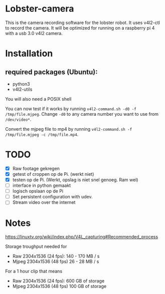 # Lobster-camera
This is the camera recording software for the lobster robot. It uses v4l2-ctl to
record the camera. It will be optimized for running on a raspberry pi 4 with a
usb 3.0 v4l2 camera.

# Installation

## required packages (Ubuntu):
- python3
- v4l2-utils

You will also need a POSIX shell

You can now test if it works by running `v4l2-command.sh -d0 -f /tmp/file.mjpeg`.
Change `-d0` to any camera number you want to use from `/dev/video*`.

Convert the mjpeg file to mp4 by running `v4l2-command.sh -f /tmp/file.mjpeg -c /tmp/file.mp4`.

# TODO

- [x] Raw footage gekregen
- [x] getest of croppen op de Pi. (werkt niet)
- [x] testen op de Pi. (Werkt, opslag is niet snel genoeg. Ram wel)
- [ ] interface in python gemaakt
- [ ] logisch opslaan op de Pi
- [ ] Set persistent configuration with udev.
- [ ] Stream video over the internet

# Notes
https://linuxtv.org/wiki/index.php/V4L_capturing#Recommended_process

Storage troughput needed for
- Raw 2304x1536 (24 fps):
  140 - 170 MB / s
- Mjpeg 2304x1536 (48 fps)
  26 - 28 MB / s

For a 1 hour clip that means
- Raw 2304x1536 (24 fps):
  600 GB of storage
- Mjpeg 2304x1536 (48 fps)
  100 GB of storage
